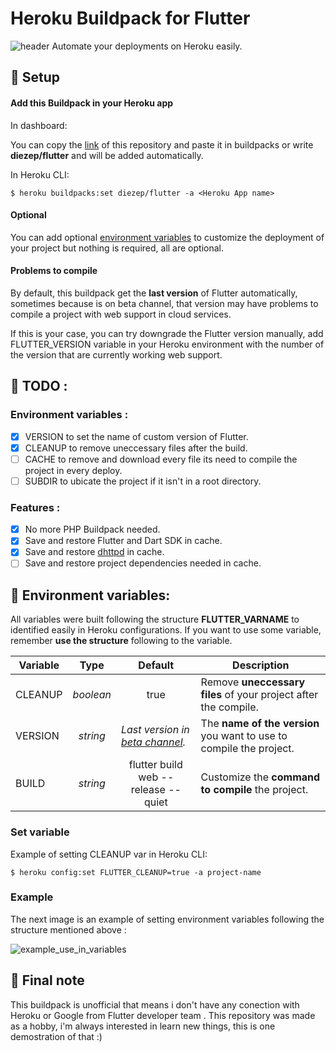 # Heroku Buildpack for Flutter
![header](https://user-images.githubusercontent.com/38699812/89092029-fb5b8400-d373-11ea-8ac0-6a46c817ae3b.png)
Automate your deployments on Heroku easily.

## 🔨 Setup

#### Add this Buildpack in your Heroku app 
   In dashboard:
   
   You can copy the [link](https://github.com/diezep/heroku-buildpack-flutter) of this repository and paste it in buildpacks or write **diezep/flutter** and will be added automatically.
   
   In Heroku CLI:
   ```shellscript
   $ heroku buildpacks:set diezep/flutter -a <Heroku App name>
   ```

#### Optional

   You can add optional [environment variables](#-environment-variables) to customize the deployment of your project but nothing is required, all are optional.
   
#### Problems to compile
  By default, this buildpack get the **last version** of Flutter automatically, sometimes because is on beta channel, that version may have problems to compile a project with web support in cloud services.
  
  If this is your case, you can try downgrade the Flutter version manually, add FLUTTER_VERSION variable in your Heroku environment with the number of the version that are currently working web support. 
  
## 🚩 TODO :

### Environment variables :

* [x] VERSION to set the name of custom version of Flutter.
* [x] CLEANUP to remove uneccessary files after the build.
* [ ] CACHE to remove and download every file its need to compile the project in every deploy.
* [ ] SUBDIR to ubicate the project if it isn't in a root directory.

### Features :

* [x] No more PHP Buildpack needed.
* [x] Save and restore Flutter and Dart SDK in cache.
* [x] Save and restore [dhttpd](https://github.com/diezep/dhttpd) in cache.
* [ ] Save and restore project dependencies needed in cache.

## 🚧 Environment variables:

All variables were built following the structure **FLUTTER_VARNAME** to identified easily in Heroku configurations. If you want to use some variable, remember **use the structure** following to the variable.

| Variable |   Type  |   Default        |  Description
|----------|---------|------------------| -------------------|
| CLEANUP  | *boolean* |  <center>true</center> |Remove **uneccessary files** of your project after the compile. |
|  VERSION | <center>*string*</center> | *Last version in [beta channel](https://flutter.dev/docs/development/tools/sdk/releases?tab=linux).* | The **name of the version** you want to use to compile the project.
|  BUILD | <center>*string*</center> | <center>flutter build web --release --quiet</center> | Customize the **command to compile** the project.| 

### Set variable
   Example of setting CLEANUP var in Heroku CLI:
   ```shellscript
   $ heroku config:set FLUTTER_CLEANUP=true -a project-name
   ```
### Example

The next image is an example of setting environment variables following the structure mentioned above :

![example_use_in_variables](https://user-images.githubusercontent.com/38699812/89090700-42447c00-d36a-11ea-8148-84af7cddfa21.PNG)

<!-- TODO: ## 📌 LICENCE -->
<!-- TODO: ## 📌 CONTRIBUTE -->

## 📝 Final note
   This buildpack is unofficial that means i don't have any conection with Heroku or Google from Flutter developer team <!--Although I would like belonging to any of the two :D -->. This repository was made as a hobby, i'm always interested in learn new things, this is one demostration of that :)
